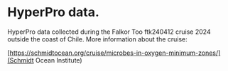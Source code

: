 
# HyperPro data.

HyperPro data collected during the Falkor Too ftk240412 cruise 2024 outside the coast of Chile. More information about the cruise:

[https://schmidtocean.org/cruise/microbes-in-oxygen-minimum-zones/](Schmidt Ocean Institute)
